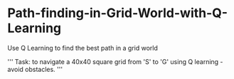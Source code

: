 # Path-finding-in-Grid-World-with-Q-Learning
Use Q Learning to find the best path in a grid world

'''
Task: to navigate a 40x40 square grid from 'S' to 'G' using Q learning - avoid obstacles.
'''
